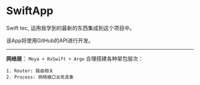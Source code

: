 # SwiftApp
Swift  tec, 运用我学到的最新的东西集成到这个项目中。

该App将使用GitHub的API进行开发。

--------------

**网络层**： `Moya + RxSwift + Argo` 合理搭建各种架包层次： 

    1. Router: 路由相关
    2. Process: 网络接口业务具象